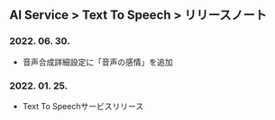## AI Service > Text To Speech > リリースノート

### 2022. 06. 30.
* 音声合成詳細設定に「音声の感情」を追加

### 2022. 01. 25.
* Text To Speechサービスリリース
